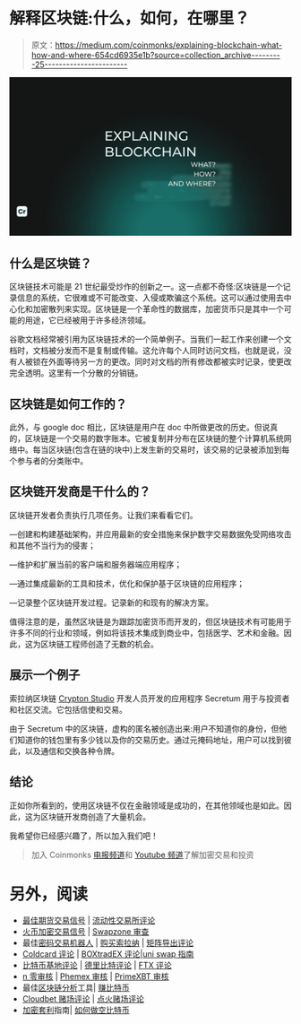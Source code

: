 # 解释区块链:什么，如何，在哪里？

> 原文：<https://medium.com/coinmonks/explaining-blockchain-what-how-and-where-654cd6935e1b?source=collection_archive---------25----------------------->

![](img/c53ccfcc232149964a54001feaf801df.png)

## 什么是区块链？

区块链技术可能是 21 世纪最受炒作的创新之一。这一点都不奇怪:区块链是一个记录信息的系统，它很难或不可能改变、入侵或欺骗这个系统。这可以通过使用去中心化和加密散列来实现。区块链是一个革命性的数据库，加密货币只是其中一个可能的用途，它已经被用于许多经济领域。

谷歌文档经常被引用为区块链技术的一个简单例子。当我们一起工作来创建一个文档时，文档被分发而不是复制或传输。这允许每个人同时访问文档，也就是说，没有人被锁在外面等待另一方的更改。同时对文档的所有修改都被实时记录，使更改完全透明。这里有一个分散的分销链。

## **区块链是如何工作的？**

此外，与 google doc 相比，区块链是用户在 doc 中所做更改的历史。但说真的，区块链是一个交易的数字账本。它被复制并分布在区块链的整个计算机系统网络中。每当区块链(包含在链的块中)上发生新的交易时，该交易的记录被添加到每个参与者的分类账中。

## **区块链开发商是干什么的？**

区块链开发者负责执行几项任务。让我们来看看它们。

—创建和构建基础架构，并应用最新的安全措施来保护数字交易数据免受网络攻击和其他不当行为的侵害；

—维护和扩展当前的客户端和服务器端应用程序；

—通过集成最新的工具和技术，优化和保护基于区块链的应用程序；

—记录整个区块链开发过程。记录新的和现有的解决方案。

值得注意的是，虽然区块链是为跟踪加密货币而开发的，但区块链技术有可能用于许多不同的行业和领域，例如将该技术集成到商业中，包括医学、艺术和金融。因此，这为区块链工程师创造了无数的机会。

## 展示一个例子

索拉纳区块链 [Crypton Studio](https://crypton.studio) 开发人员开发的应用程序 Secretum 用于与投资者和社区交流。它包括信使和交易。

由于 Secretum 中的区块链，虚构的匿名被创造出来:用户不知道你的身份，但他们知道你的钱包里有多少钱以及你的交易历史。通过元掩码地址，用户可以找到彼此，以及通信和交换各种令牌。

## 结论

正如你所看到的，使用区块链不仅在金融领域是成功的，在其他领域也是如此。因此，这为区块链开发商创造了大量机会。

我希望你已经感兴趣了，所以加入我们吧！

> 加入 Coinmonks [电报频道](https://t.me/coincodecap)和 [Youtube 频道](https://www.youtube.com/c/coinmonks/videos)了解加密交易和投资

# 另外，阅读

*   [最佳期货交易信号](https://coincodecap.com/futures-trading-signals) | [流动性交易所评论](https://coincodecap.com/liquid-exchange-review)
*   [火币加密交易信号](https://coincodecap.com/huobi-crypto-trading-signals) | [Swapzone 审查](/coinmonks/swapzone-review-crypto-exchange-data-aggregator-e0ad78e55ed7)
*   最佳[密码交易机器人](https://coincodecap.com/best-crypto-trading-bots) | [购买索拉纳](https://coincodecap.com/buy-solana) | [矩阵导出评论](https://coincodecap.com/matrixport-review)
*   [Coldcard 评论](https://coincodecap.com/coldcard-review) | [BOXtradEX 评论](https://coincodecap.com/boxtradex-review)|[uni swap 指南](https://coincodecap.com/uniswap)
*   [比特币基地评论](/coinmonks/coinbase-review-6ef4e0f56064) | [德里比特评论](/coinmonks/deribit-review-options-fees-apis-and-testnet-2ca16c4bbdb2) | [FTX 评论](/coinmonks/ftx-crypto-exchange-review-53664ac1198f)
*   [n 零审核](/coinmonks/ngrave-zero-review-c465cf8307fc) | [Phemex 审核](/coinmonks/phemex-review-4cfba0b49e28) | [PrimeXBT 审核](/coinmonks/primexbt-review-88e0815be858)
*   最佳[区块链分析](https://bitquery.io/blog/best-blockchain-analysis-tools-and-software)工具| [赚比特币](/coinmonks/earn-bitcoin-6e8bd3c592d9)
*   [Cloudbet 赌场评论](https://coincodecap.com/cloudbet-casino-review) | [点火赌场评论](https://coincodecap.com/ignition-casino-review)
*   [加密套利](/coinmonks/crypto-arbitrage-guide-how-to-make-money-as-a-beginner-62bfe5c868f6)指南| [如何做空比特币](/coinmonks/how-to-short-bitcoin-568a2d0b4ae5)